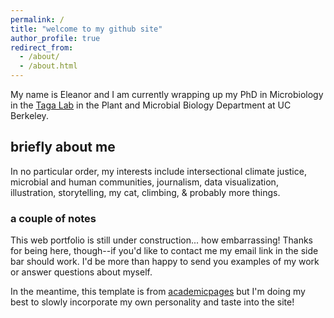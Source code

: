 ```yaml
---
permalink: /
title: "welcome to my github site"
author_profile: true
redirect_from: 
  - /about/
  - /about.html
---
```


My name is Eleanor and I am currently wrapping up my PhD in Microbiology in the [Taga Lab](https://tagalab.berkeley.edu/) in the Plant and Microbial Biology Department at UC Berkeley.

## briefly about me
In no particular order, my interests include intersectional climate justice, microbial and human communities, journalism, data visualization, illustration, storytelling, my cat, climbing, & probably more things.

### a couple of notes

This web portfolio is still under construction... how embarrassing! Thanks for being here, though--if you'd like to contact me my email link in the side bar should work. I'd be more than happy to send you examples of my work or answer questions about myself.

In the meantime, this template is from [academicpages](https://academicpages.github.io/) but I'm doing my best to slowly incorporate my own personality and taste into the site!
